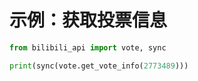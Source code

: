 # 示例：获取投票信息

``` python
from bilibili_api import vote, sync

print(sync(vote.get_vote_info(2773489)))
```
